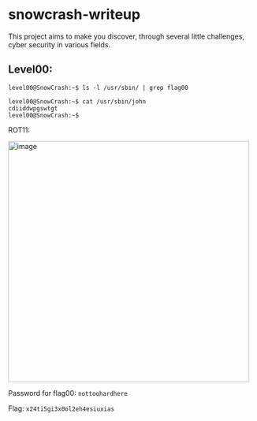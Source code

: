 # snowcrash-writeup
This project aims to make you discover, through several little challenges, cyber security in various fields.

## Level00:
```
level00@SnowCrash:~$ ls -l /usr/sbin/ | grep flag00
```
```
level00@SnowCrash:~$ cat /usr/sbin/john
cdiiddwpgswtgt
level00@SnowCrash:~$
```
ROT11: 

<img width="489" alt="image" src="https://user-images.githubusercontent.com/48088579/148955037-fe8cbff0-538f-4c38-b254-9c58efa00a20.png">

Password for flag00: `nottoohardhere`

Flag: `x24ti5gi3x0ol2eh4esiuxias`
